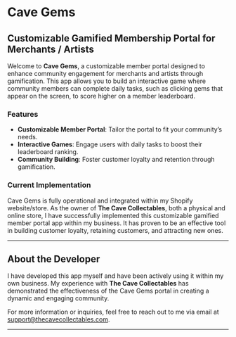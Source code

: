 # Cave Gems

## Customizable Gamified Membership Portal for Merchants / Artists

Welcome to **Cave Gems**, a customizable member portal designed to enhance community engagement for merchants and artists through gamification. This app allows you to build an interactive game where community members can complete daily tasks, such as clicking gems that appear on the screen, to score higher on a member leaderboard.

### Features
- **Customizable Member Portal**: Tailor the portal to fit your community’s needs.
- **Interactive Games**: Engage users with daily tasks to boost their leaderboard ranking.
- **Community Building**: Foster customer loyalty and retention through gamification.

### Current Implementation
Cave Gems is fully operational and integrated within my Shopify website/store. As the owner of **The Cave Collectables**, both a physical and online store, I have successfully implemented this customizable gamified member portal app within my business. It has proven to be an effective tool in building customer loyalty, retaining customers, and attracting new ones.

---

## About the Developer

I have developed this app myself and have been actively using it within my own business. My experience with **The Cave Collectables** has demonstrated the effectiveness of the Cave Gems portal in creating a dynamic and engaging community.

For more information or inquiries, feel free to reach out to me via email at [support@thecavecollectables.com](mailto:support@thecavecollectables.com).

---
